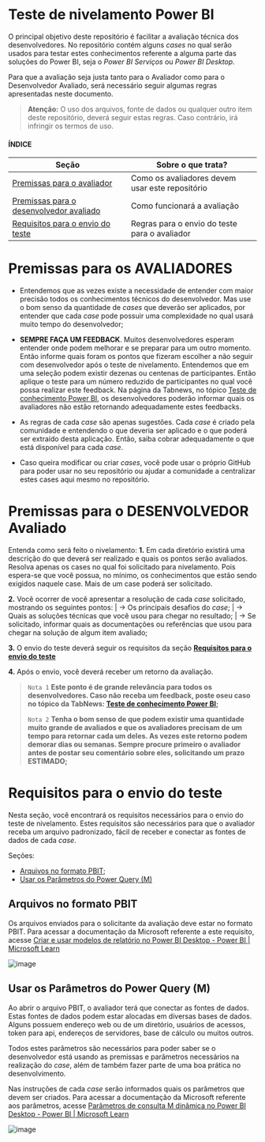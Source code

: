 # Teste de nivelamento Power BI

O principal objetivo deste repositório é facilitar a avaliação técnica dos desenvolvedores. No repositório contém alguns _cases_ no qual serão usados para testar estes conhecimentos referente a alguma parte das soluções do Power BI, seja o _Power BI Serviços_ ou _Power BI Desktop_.

Para que a avaliação seja justa tanto para o Avaliador como para o Desenvolvedor Avaliado, será necessário seguir algumas regras apresentadas neste documento.

> **Atenção:** O uso dos arquivos, fonte de dados ou qualquer outro item deste repositório, deverá seguir estas regras. Caso contrário, irá infringir os termos de uso.    
  
#### ÍNDICE
| Seção | Sobre o que trata? |
|--|--|
|[Premissas para o avaliador](#premissas-para-os-avaliadore) |Como os avaliadores devem usar este repositório|
|[Premissas para o desenvolvedor avaliado](#premissas-para-o-desenvolvedor-avaliado) | Como funcionará a avaliação
|[Requisitos para o envio do teste](#requisitos-para-o-envio-do-teste) | Regras para o envio do teste para o avaliador




# Premissas para os AVALIADORES
* Entendemos que as vezes existe a necessidade de entender com maior precisão todos os conhecimentos técnicos do desenvolvedor. Mas use o bom senso da quantidade de _cases_ que deverão ser aplicados, por entender que cada _case_ pode possuir uma complexidade no qual usará muito tempo do desenvolvedor;

*  **SEMPRE FAÇA UM FEEDBACK**. Muitos desenvolvedores esperam entender onde podem melhorar e se preparar para um outro momento. Então informe quais foram os pontos que fizeram escolher a não seguir com desenvolvedor após o teste de nivelamento. Entendemos que em uma seleção podem existir dezenas ou centenas de participantes. Então aplique o teste para um número reduzido de participantes no qual você possa realizar este feedback. Na página da Tabnews, no tópico [Teste de conhecimento Power BI](https://www.tabnews.com.br/pietrofarias/teste-de-conhecimento-power-bi-para-avaliadores), os desenvolvedores poderão informar quais os avaliadores não estão retornando adequadamente estes feedbacks.

* As regras de cada _case_ são apenas sugestões. Cada _case_ é criado pela comunidade e entendendo o que deveria ser aplicado e o que poderá ser extraído desta aplicação. Então, saiba cobrar adequadamente o que está disponível para cada _case_.

* Caso queira modificar ou criar _cases_, você pode usar o próprio GitHub para poder usar no seu repositório ou ajudar a comunidade a centralizar estes cases aqui mesmo no repositório.

# Premissas para o DESENVOLVEDOR Avaliado
Entenda como será feito o nivelamento:
**1.** Em cada diretório existirá uma descrição do que deverá ser realizado e quais os pontos serão avaliados. Resolva apenas os cases no qual foi solicitado para nivelamento. Pois espera-se que você possua, no mínimo, os conhecimentos que estão sendo exigidos naquele case. Mais de um case poderá ser solicitado.

**2.** Você ocorrer de você apresentar a resolução de cada _case_ solicitado, mostrando os seguintes pontos:
| → Os principais desafios do _case_;
| → Quais as soluções técnicas que você usou para chegar no resultado;
| → Se solicitado, informar quais as documentações ou referências que usou para chegar na solução de algum item avaliado;


**3.** O envio do teste deverá seguir os requisitos da seção **[Requisitos para o envio do teste](#requisitos-para-o-envio-do-teste)**

**4.** Após o envio, você deverá receber um retorno da avaliação.
> `Nota 1` 
> **Este ponto é de grande relevância para todos os desenvolvedores. Caso não receba um feedback, poste oseu caso no tópico da TabNews: [Teste de conhecimento Power BI](https://www.tabnews.com.br/pietrofarias/teste-de-conhecimento-power-bi-para-avaliadores);**
> 
> `Nota 2`
> **Tenha o bom senso de que podem existir uma quantidade muito grande de avaliados e que os avaliadores precisam de um tempo para retornar cada um deles. As vezes este retorno podem demorar dias ou semanas. Sempre procure primeiro o avaliador antes de postar seu comentário sobre eles, solicitando um prazo ESTIMADO;**




# Requisitos para o envio do teste
Nesta seção, você encontrará os requisitos necessários para o envio do teste de nivelamento. Estes requisitos são necessários para que o avaliador receba um arquivo padronizado, fácil de receber e conectar as fontes de dados de cada _case_.

Seções:
* [Arquivos no formato PBIT](#arquivos-no-formato-pbit);
* [Usar os Parâmetros do Power Query (M)](#usar-os-parâmetros-do-power-query-m)

## Arquivos no formato PBIT
Os arquivos enviados para o solicitante da avaliação deve estar no formato PBIT. Para acessar a documentação da Microsoft referente a este requisito, acesse [Criar e usar modelos de relatório no Power BI Desktop - Power BI | Microsoft Learn](https://learn.microsoft.com/pt-br/power-bi/create-reports/desktop-templates)

![image](https://user-images.githubusercontent.com/24781333/218267775-af9ad173-51a3-4317-8392-f4946f60b5c2.png)


## Usar os Parâmetros do Power Query (M)
Ao abrir o arquivo PBIT, o avaliador terá que conectar as fontes de dados. Estas fontes de dados podem estar alocadas em diversas bases de dados. Alguns possuem endereço web ou de um diretório, usuários de acessos, token para api, endereços de servidores, base de cálculo ou muitos outros.

Todos estes parâmetros são necessários para poder saber se o desenvolvedor está usando as premissas e parâmetros necessários na realização do _case_, além de também fazer parte de uma boa prática no desenvolvimento.

Nas instruções de cada _case_ serão informados quais os parâmetros que devem ser criados. Para acessar a documentação da Microsoft referente aos parâmetros, acesse [Parâmetros de consulta M dinâmica no Power BI Desktop - Power BI | Microsoft Learn](https://learn.microsoft.com/pt-br/power-bi/connect-data/desktop-dynamic-m-query-parameters)

![image](https://user-images.githubusercontent.com/24781333/218271529-a64e365b-722e-40d9-9bb0-8274dee34e4d.png)
